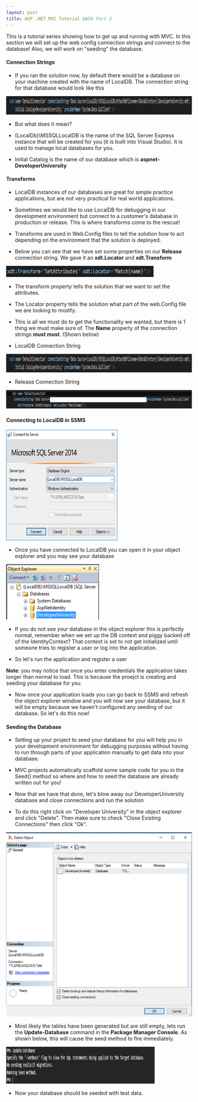 ```yaml
---
layout: post
title: ASP .NET MVC Tutorial &#58 Part 3
---
```


This is a tutorial series showing how to get up and running with MVC. In this section we will set up the web config connection strings and connect to the database! Also, we will work on "seeding" the database.


#### Connection Strings
* If you ran the solution now, by default there would be a database on your machine created with the name of LocalDB. The connection string for that database would look like this

<img src="/assets/localDBConnectionString.png" width="100%;" height="50px;" style="margin: auto;">

* But what does it mean?

* (LocalDb)\MSSQLLocalDB is the name of the SQL Server Express instance that will be created for you (it is built into Visual Studio). It is used to manage local databases for you.
* Initial Catalog is the name of our database which is **aspnet-DeveloperUniversity**


#### Transforms
* LocalDB instances of our databases are great for simple practice applications, but are not very practical for real world applications.

* Sometimes we would like to use LocalDB for debugging in our development environment but connect to a customer's database in production or release. This is where transforms come to the rescue!

* Transforms are used in Web.Config files to tell the solution how to act depending on the environment that the solution is deployed.

* Below you can see that we have set some properties on our **Release** connection string. We gave it an **xdt.Locator** and **xdt.Transform**

<img src="/assets/transformAttributes.png" width="400px;" height="30px;" style="margin: auto;">

* The transform property tells the solution that we want to set the attributes.
* The Locator property tells the solution what part of the web.Config file we are looking to modify.

* This is all we must do to get the functionality we wanted, but there is 1 thing we must make sure of. The **Name** property of the connection strings **must must**. (Shown below)

* LocalDB Connection String

<img src="/assets/localDBConnectionString.png" width="100%;" height="50px;" style="margin: auto;">

* Release Connection String

<img src="/assets/releaseConnectionString.png" width="100%;" height="50px;" style="margin: auto;">

#### Connecting to LocalDB in SSMS

<img src="/assets/connectingToLocalDB.png" width="60%;" height="300px;" style="margin: auto;">

* Once you have connected to LocalDB you can open it in your object explorer and you may see your database

<img src="/assets/localDBObjectExplorer.png" width="50%;" height="150px;" style="margin: auto;">

* If you do not see your database in the object explorer this is perfectly normal, remember when we set up the DB context and piggy backed off of the IdentityContext? That context is set to not get initialized until someone tries to register a user or log into the application.

* So let's run the application and register a user

**Note**: you may notice that once you enter credentials the application takes longer than normal to load. This is because the proejct is creating and seeding your database for you.

* Now once your application loads you can go back to SSMS and refresh the object explorer window and you will now see your database, but it will be empty because we haven't configured any seeding of our database. So let's do this now!

#### Seeding the Database

* Setting up your project to seed your database for you will help you in your development environment for debugging purposes without having to run through parts of your application manually to get data into your database.

* MVC projects automatically scaffold some sample code for you in the Seed() method so where and how to seed the database are already written out for you!

* Now that we have that done, let's blow away our DeveloperUniversity database and close connections and run the solution

* To do this right click on "Developer University" in the object explorer and click "Delete". Then make sure to check "Close Existing Connections" then click "Ok".

<img src="/assets/deleteDatabasePrompt.png" width="100%;" height="500px;" style="margin: auto;">

* Most likely the tables have been generated but are still empty, lets run the **Update-Database** command in the **Package Manager Console**. As shown below, this will cause the seed method to fire immediately.

<img src="/assets/updateDatabaseCommand.png" width="80%;" height="100px;" style="margin: auto;">

* Now your database should be seeded with test data.
